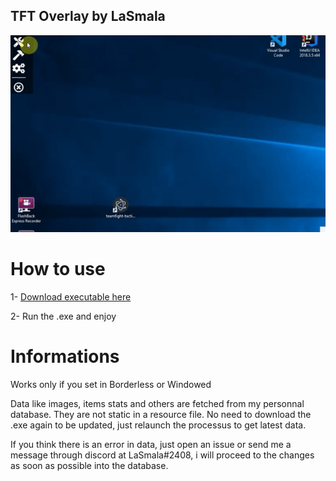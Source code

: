 ## TFT Overlay by LaSmala

![Preview](gif.gif)

# How to use
1- [Download executable here](https://github.com/lerollq/TFT-Overlay/releases)

2- Run the .exe and enjoy

# Informations

Works only if you set in Borderless or Windowed

Data like images, items stats and others are fetched from my personnal database. They are not static in a resource file.
No need to download the .exe again to be updated, just relaunch the processus to get latest data.

If you think there is an error in data, just open an issue or send me a message through discord at LaSmala#2408, i will proceed to the changes as soon as possible into the database. 

